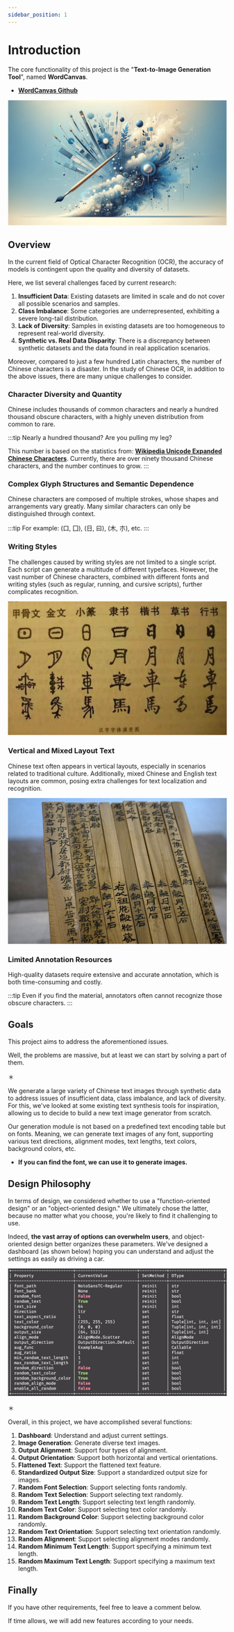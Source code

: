 ```yaml
---
sidebar_position: 1
---
```


# Introduction

The core functionality of this project is the "**Text-to-Image Generation Tool**", named **WordCanvas**.

- [**WordCanvas Github**](https://github.com/DocsaidLab/WordCanvas)

![title](./resources/title.jpg)

## Overview

In the current field of Optical Character Recognition (OCR), the accuracy of models is contingent upon the quality and diversity of datasets.

Here, we list several challenges faced by current research:

1. **Insufficient Data**: Existing datasets are limited in scale and do not cover all possible scenarios and samples.
2. **Class Imbalance**: Some categories are underrepresented, exhibiting a severe long-tail distribution.
3. **Lack of Diversity**: Samples in existing datasets are too homogeneous to represent real-world diversity.
4. **Synthetic vs. Real Data Disparity**: There is a discrepancy between synthetic datasets and the data found in real application scenarios.

Moreover, compared to just a few hundred Latin characters, the number of Chinese characters is a disaster. In the study of Chinese OCR, in addition to the above issues, there are many unique challenges to consider.

### Character Diversity and Quantity

Chinese includes thousands of common characters and nearly a hundred thousand obscure characters, with a highly uneven distribution from common to rare.

:::tip
Nearly a hundred thousand? Are you pulling my leg?

This number is based on the statistics from: [**Wikipedia Unicode Expanded Chinese Characters**](https://zh.wikipedia.org/zh-tw/Wikipedia:Unicode%E6%89%A9%E5%B1%95%E6%B1%89%E5%AD%97). Currently, there are over ninety thousand Chinese characters, and the number continues to grow.
:::

### Complex Glyph Structures and Semantic Dependence

Chinese characters are composed of multiple strokes, whose shapes and arrangements vary greatly. Many similar characters can only be distinguished through context.

:::tip
For example: (口, 囗), (日, 曰), (木, 朩), etc.
:::

### Writing Styles

The challenges caused by writing styles are not limited to a single script. Each script can generate a multitude of different typefaces. However, the vast number of Chinese characters, combined with different fonts and writing styles (such as regular, running, and cursive scripts), further complicates recognition.

![calligraphy](./resources/calligraphy.jpg "https://artemperor.tw/focus/3372?page=2")

### Vertical and Mixed Layout Text

Chinese text often appears in vertical layouts, especially in scenarios related to traditional culture. Additionally, mixed Chinese and English text layouts are common, posing extra challenges for text localization and recognition.

![vertical](./resources/vertical.jpg "By San Lie - Own work, CC BY-SA 4.0, https://commons.wikimedia.org/w/index.php?curid=58451813")

### Limited Annotation Resources

High-quality datasets require extensive and accurate annotation, which is both time-consuming and costly.

:::tip
Even if you find the material, annotators often cannot recognize those obscure characters.
:::

## Goals

This project aims to address the aforementioned issues.

Well, the problems are massive, but at least we can start by solving a part of them.

＊

We generate a large variety of Chinese text images through synthetic data to address issues of insufficient data, class imbalance, and lack of diversity. For this, we've looked at some existing text synthesis tools for inspiration, allowing us to decide to build a new text image generator from scratch.

Our generation module is not based on a predefined text encoding table but on fonts. Meaning, we can generate text images of any font, supporting various text directions, alignment modes, text lengths, text colors, background colors, etc.

- **If you can find the font, we can use it to generate images.**

## Design Philosophy

In terms of design, we considered whether to use a "function-oriented design" or an "object-oriented design." We ultimately chose the latter, because no matter what you choose, you're likely to find it challenging to use.

Indeed, **the vast array of options can overwhelm users**, and object-oriented design better organizes these parameters. We've designed a dashboard (as shown below) hoping you can understand and adjust the settings as easily as driving a car.

![dashboard](./resources/dashboard.jpg)

＊

Overall, in this project, we have accomplished several functions:

1. **Dashboard**: Understand and adjust current settings.
2. **Image Generation**: Generate diverse text images.
3. **Output Alignment**: Support four types of alignment.
4. **Output Orientation**: Support both horizontal and vertical orientations.
5. **Flattened Text**: Support the flattened text feature.
6. **Standardized Output Size**: Support a standardized output size for images.
7. **Random Font Selection**: Support selecting fonts randomly.
8. **Random Text Selection**: Support selecting text randomly.
9. **Random Text Length**: Support selecting text length randomly.
10. **Random Text Color**: Support selecting text color randomly.
11. **Random Background Color**: Support selecting background color randomly.
12. **Random Text Orientation**: Support selecting text orientation randomly.
13. **Random Alignment**: Support selecting alignment modes randomly.
14. **Random Minimum Text Length**: Support specifying a minimum text length.
15. **Random Maximum Text Length**: Support specifying a maximum text length.

## Finally

If you have other requirements, feel free to leave a comment below.

If time allows, we will add new features according to your needs.